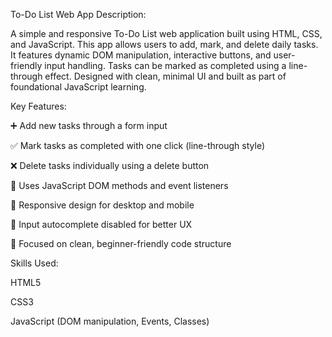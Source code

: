 To-Do List Web App
Description:

A simple and responsive To-Do List web application built using HTML, CSS, and JavaScript. This app allows users to add, mark, and delete daily tasks. It features dynamic DOM manipulation, interactive buttons, and user-friendly input handling. Tasks can be marked as completed using a line-through effect. Designed with clean, minimal UI and built as part of foundational JavaScript learning.

Key Features:

➕ Add new tasks through a form input

✅ Mark tasks as completed with one click (line-through style)

❌ Delete tasks individually using a delete button

🧠 Uses JavaScript DOM methods and event listeners

📱 Responsive design for desktop and mobile

🚫 Input autocomplete disabled for better UX

🎯 Focused on clean, beginner-friendly code structure

Skills Used:

HTML5

CSS3

JavaScript (DOM manipulation, Events, Classes)
